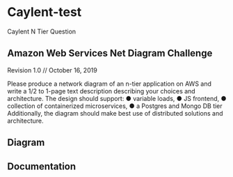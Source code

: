 # Caylent-test
Caylent N Tier Question

## Amazon Web Services Net Diagram Challenge
Revision 1.0 // October 16, 2019

Please produce a network diagram of an n-tier application on AWS and write a 1/2 to 1-page
text description describing your choices and architecture.
The design should support:
● variable loads,
● JS frontend,
● collection of containerized microservices,
● a Postgres and Mongo DB tier
Additionally, the diagram should make best use of distributed solutions and architecture.

## Diagram

## Documentation
